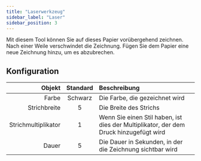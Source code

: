 ```yaml
---
title: "Laserwerkzeug"
sidebar_label: "Laser"
sidebar_position: 3
---
```



Mit diesem Tool können Sie auf dieses Papier vorübergehend zeichnen. Nach einer Weile verschwindet die Zeichnung. Fügen Sie dem Papier eine neue Zeichnung hinzu, um es abzubrechen.

## Konfiguration

|              Objekt | Standard | Beschreibung                                                                          |
| -------------------:|:--------:|:------------------------------------------------------------------------------------- |
|               Farbe | Schwarz  | Die Farbe, die gezeichnet wird                                                        |
|        Strichbreite |    5     | Die Breite des Strichs                                                                |
| Strichmultiplikator |    1     | Wenn Sie einen Stil haben, ist dies der Multiplikator, der dem Druck hinzugefügt wird |
|               Dauer |    5     | Die Dauer in Sekunden, in der die Zeichnung sichtbar wird                             |
